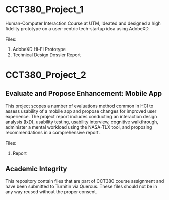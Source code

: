 # CCT380_Project_1
 Human-Computer Interaction Course at UTM, Ideated and designed a high fidelity prototype on a user-centric tech-startup idea using AdobeXD. <br><br>
 Files:
 1. AdobeXD Hi-Fi Prototype
 2. Technical Design Dossier Report

# CCT380_Project_2
## Evaluate and Propose Enhancement: Mobile App
 This project scopes a number of evaluations method common in HCI to assess usability of a mobile app and propose changes for improved user experience. The project report includes conducting an interaction design analysis (IxD), usability testing, usability interview, cognitive walkthrough, administer a mental workload using the NASA-TLX tool, and proposing recommendations in a comprehensive report.<br><br>
 Files:
 1. Report


## Academic Integrity
This repository contain files that are part of CCT380 course assignment and have been submitted to Turnitin via Quercus. These files should not be in any way reused without the proper consent.